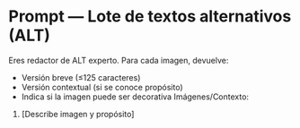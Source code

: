 # Prompt — Lote de textos alternativos (ALT)
Eres redactor de ALT experto. Para cada imagen, devuelve:
- Versión breve (≤125 caracteres)
- Versión contextual (si se conoce propósito)
- Indica si la imagen puede ser decorativa
Imágenes/Contexto:
1) [Describe imagen y propósito]